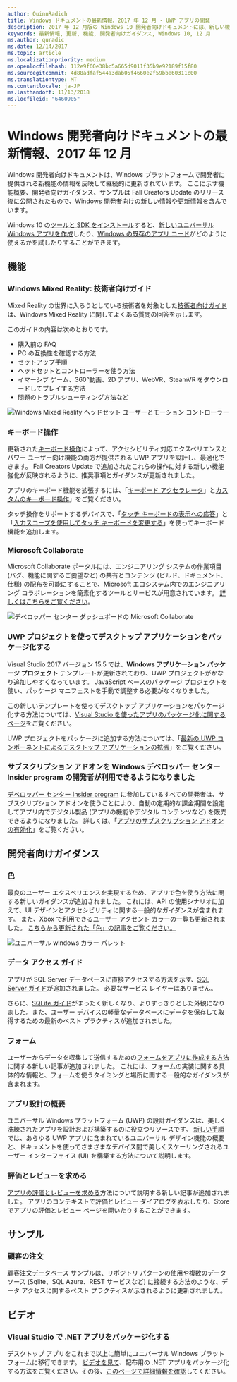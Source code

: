 ```yaml
---
author: QuinnRadich
title: Windows ドキュメントの最新情報、2017 年 12 月 - UWP アプリの開発
description: 2017 年 12 月版の Windows 10 開発者向けドキュメントには、新しい機能、ビデオ、開発者向けガイダンスが追加されました
keywords: 最新情報, 更新, 機能, 開発者向けガイダンス, Windows 10, 12 月
ms.author: quradic
ms.date: 12/14/2017
ms.topic: article
ms.localizationpriority: medium
ms.openlocfilehash: 112e9f60e38bc5a665d9011f35b9e92189f15f80
ms.sourcegitcommit: 4d88adfaf544a3dab05f4660e2f59bbe60311c00
ms.translationtype: MT
ms.contentlocale: ja-JP
ms.lasthandoff: 11/13/2018
ms.locfileid: "6460905"
---
```

# <a name="whats-new-in-the-windows-developer-docs-in-december-2017"></a>Windows 開発者向けドキュメントの最新情報、2017 年 12 月

Windows 開発者向けドキュメントは、Windows プラットフォームで開発者に提供される新機能の情報を反映して継続的に更新されています。 ここに示す機能概要、開発者向けガイダンス、サンプルは Fall Creators Update のリリース後に公開されたもので、Windows 開発者向けの新しい情報や更新情報を含んでいます。

Windows 10 の[ツールと SDK をインストール](http://go.microsoft.com/fwlink/?LinkId=821431)すると、[新しいユニバーサル Windows アプリを作成](../get-started/create-uwp-apps.md)したり、[Windows の既存のアプリ コード](../porting/index.md)がどのように使えるかを試したりすることができます。

## <a name="features"></a>機能

### <a name="windows-mixed-reality-enthusiasts-guide"></a>Windows Mixed Reality: 技術者向けガイド

Mixed Reality の世界に入ろうとしている技術者を対象とした[技術者向けガイド](https://docs.microsoft.com/en-us/windows/mixed-reality/enthusiast-guide/)は、Windows Mixed Reality に関してよくある質問の回答を示します。 

このガイドの内容は次のとおりです。 
- 購入前の FAQ 
- PC の互換性を確認する方法 
- セットアップ手順 
- ヘッドセットとコントローラーを使う方法 
- イマーシブ ゲーム、360°動画、2D アプリ、WebVR、SteamVR をダウンロードしてプレイする方法 
- 問題のトラブルシューティング方法など

![Windows Mixed Reality ヘッドセット ユーザーとモーション コントローラー](images/BeforeYouBegin-tile.jpg)

### <a name="keyboard-interactions"></a>キーボード操作

更新された[キーボード操作](../design/input/keyboard-interactions.md)によって、アクセシビリティ対応エクスペリエンスとパワー ユーザー向け機能の両方が提供される UWP アプリを設計し、最適化できます。 Fall Creators Update で追加されたこれらの操作に対する新しい機能強化が反映されるように、推奨事項とガイダンスが更新されました。

アプリのキーボード機能を拡張するには、「[キーボード アクセラレータ](../design/input/keyboard-accelerators.md)」と[カスタムのキーボード操作](../design/input/custom-keyboard-interactions.md)」をご覧ください。

タッチ操作をサポートするデバイスで、「[タッチ キーボードの表示への応答](../design/input/respond-to-the-presence-of-the-touch-keyboard.md)」と「[入力スコープを使用してタッチ キーボードを変更する](../design/input/use-input-scope-to-change-the-touch-keyboard.md)」を使ってキーボード機能を追加します。

### <a name="microsoft-collaborate"></a>Microsoft Collaborate

Microsoft Collaborate ポータルには、エンジニアリング システムの作業項目 (バグ、機能に関するご要望など) の共有とコンテンツ (ビルド、ドキュメント、仕様) の配布を可能にすることで、Microsoft エコシステム内でのエンジニアリング コラボレーションを簡素化するツールとサービスが用意されています。 [詳しくはこちらをご覧ください](https://docs.microsoft.com/en-us/collaborate)。

![デベロッパー センター ダッシュボードの Microsoft Collaborate](images/microsoft_collaborate_screenshot.PNG)

### <a name="package-desktop-applications-with-uwp-projects"></a>UWP プロジェクトを使ってデスクトップ アプリケーションをパッケージ化する

Visual Studio 2017 バージョン 15.5 では、**Windows アプリケーション パッケージ プロジェクト** テンプレートが更新されており、UWP プロジェクトがかなり追加しやすくなっています。 JavaScript ベースのパッケージ プロジェクトを使い、パッケージ マニフェストを手動で調整する必要がなくなりました。  

この新しいテンプレートを使ってデスクトップ アプリケーションをパッケージ化する方法については、[Visual Studio を使ったアプリのパッケージ化に関するページ](https://docs.microsoft.com/en-us/windows/uwp/porting/desktop-to-uwp-packaging-dot-net)をご覧ください。

UWP プロジェクトをパッケージに追加する方法については、「[最新の UWP コンポーネントによるデスクトップ アプリケーションの拡張](https://docs.microsoft.com/windows/uwp/porting/desktop-to-uwp-extend)」をご覧ください。

### <a name="subscription-add-ons-are-now-available-to-developers-in-the-windows-dev-center-insider-program"></a>サブスクリプション アドオンを Windows デベロッパー センター Insider program の開発者が利用できるようになりました

[デベロッパー センター Insider program](../publish/dev-center-insider-program.md) に参加しているすべての開発者は、サブスクリプション アドオンを使うことにより、自動の定期的な課金期間を設定してアプリ内でデジタル製品 (アプリの機能やデジタル コンテンツなど) を販売できるようになりました。 詳しくは、「[アプリのサブスクリプション アドオンの有効化](../monetize/enable-subscription-add-ons-for-your-app.md)」をご覧ください。

## <a name="developer-guidance"></a>開発者向けガイダンス

### <a name="color"></a>色

最良のユーザー エクスペリエンスを実現するため、アプリで色を使う方法に関する新しいガイダンスが追加されました。 これには、API の使用シナリオに加えて、UI デザインとアクセシビリティに関する一般的なガイダンスが含まれます。 また、Xbox で利用できるユーザー アクセント カラーの一覧も更新されました。 [こちらから更新された「色」の記事をご覧ください。](../design/style/color.md)

![ユニバーサル windows カラー パレット](../design/basics/images/colors.png)

### <a name="data-access-guides"></a>データ アクセス ガイド

アプリが SQL Server データベースに直接アクセスする方法を示す、[SQL Server ガイド](../data-access/sql-server-databases.md)が追加されました。 必要なサービス レイヤーはありません。

さらに、[SQLite ガイド](../data-access/sqlite-databases.md)がまったく新しくなり、よりすっきりとした外観になりました。また、ユーザー デバイスの軽量なデータベースにデータを保存して取得するための最新のベスト プラクティスが追加されました。

### <a name="forms"></a>フォーム

ユーザーからデータを収集して送信するための[フォームをアプリに作成する方法](../design/controls-and-patterns/forms.md)に関する新しい記事が追加されました。 これには、フォームの実装に関する具体的な情報と、フォームを使うタイミングと場所に関する一般的なガイダンスが含まれます。

### <a name="intro-to-app-design"></a>アプリ設計の概要

ユニバーサル Windows プラットフォーム (UWP) の設計ガイダンスは、美しく洗練されたアプリを設計および構築するのに役立つリソースです。 [新しい手順](../design/basics/design-and-ui-intro.md)では、あらゆる UWP アプリに含まれているユニバーサル デザイン機能の概要と、ドキュメントを使ってさまざまなデバイス間で美しくスケーリングされるユーザー インターフェイス (UI) を構築する方法について説明します。


### <a name="request-ratings-and-reviews"></a>評価とレビューを求める

[アプリの評価とレビューを求める](../monetize/request-ratings-and-reviews.md)方法について説明する新しい記事が追加されました。 アプリのコンテキストで評価とレビュー ダイアログを表示したり、Store でアプリの評価とレビュー ページを開いたりすることができます。

## <a name="samples"></a>サンプル

### <a name="customer-orders"></a>顧客の注文

[顧客注文データベース](https://github.com/Microsoft/Windows-appsample-customers-orders-database) サンプルは、リポジトリ パターンの使用や複数のデータ ソース (Sqlite、SQL Azure、REST サービスなど) に接続する方法のような、データ アクセスに関するベスト プラクティスが示されるように更新されました。

## <a name="videos"></a>ビデオ

### <a name="package-a-net-app-in-visual-studio"></a>Visual Studio で .NET アプリをパッケージ化する

デスクトップ アプリをこれまで以上に簡単にユニバーサル Windows プラットフォームに移行できます。 [ビデオを見て](https://www.youtube.com/watch?v=fJkbYPyd08w)、配布用の .NET アプリをパッケージ化する方法をご覧ください。その後、[このページで詳細情報を確認](../porting/desktop-to-uwp-packaging-dot-net.md)してください。